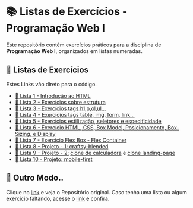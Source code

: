 # 📚 Listas de Exercícios - Programação Web I

Este repositório contém exercícios práticos para a disciplina de **Programação Web I**, organizados em listas numeradas.

## 📂 Listas de Exercícios

Estes Links vão direto para o código.

- [📜 Lista 1 - Introdução ao HTML](pwI-lista-1)  
- [📜 Lista 2 - Exercícios sobre estrutura](pwI-lista-2)  
- [📜 Lista 3 - Exercícios tags h1,p,ol,ul...](pwI-lista-3)  
- [📜 Lista 4 - Exercícios tags table, img, form, link...](pwI-lista-4)  
- [📜 Lista 5 - Exercícios estilização, seletores e especificidade ](pwI-lista-5)  
- [📜 Lista 6 - Exercício HTML, CSS, Box Model, Posicionamento, Box-Sizing, e Display](pwI-lista-6)
- [📜 Lista 7 - Exercício Flex Box - Flex Container](pwI-lista-7)  
- [📜 Lista 8 - Projeto - 1: craftsy-blended](pwI-lista-8)  
- [📜 Lista 9 - Projeto - 2:]() [clone de calculadora](./pwI-lista-9/pages/calculadora.html) e [clone landing-page](./pwI-lista-9/land-page)
- [📜 Lista 10 - Projeto: mobile-first](./pwI-lista-10)  

## 🚀 Outro Modo..  
Clique no [link](https://github.com/bvig0/PW-I) e veja o Repositório original. Caso tenha uma lista ou algum exercício faltando, acesse o [link](https://github.com/bvig0/PW-I) e confira.

